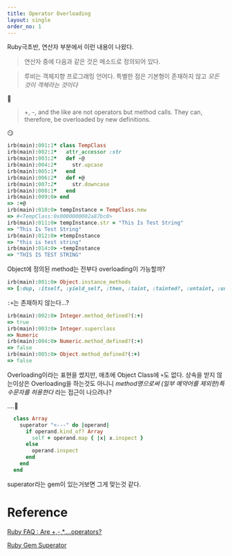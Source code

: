 ```yaml
---
title: Operator Overloading
layout: single
order_no: 1
---
```


Ruby극초반, 연산자 부분에서 이런 내용이 나왔다.

> 연산자 중에 다음과 같은 것은 메소드로 정의되어 있다.

> 루비는 객체지향 프로그래밍 언어다.
> 특별한 점은 기본형이 존재하지 않고 *모든 것이 객체라는 것이다*

🤔

> +, -, and the like are not operators but method calls. They can, therefore, be overloaded by new definitions.

😏

```ruby
irb(main):001:1* class TempClass
irb(main):002:1*   attr_accessor :str
irb(main):003:2*   def -@
irb(main):004:2*     str.upcase
irb(main):005:1*   end
irb(main):006:2*   def +@
irb(main):007:2*     str.downcase
irb(main):008:1*   end
irb(main):009:0> end
=> :+@
irb(main):010:0> tempInstance = TempClass.new
=> #<TempClass:0x0000000002a87bc0>
irb(main):011:0> tempInstance.str = "This Is Test String"
=> "This Is Test String"
irb(main):012:0> +tempInstance
=> "this is test string"
irb(main):014:0> -tempInstance
=> "THIS IS TEST STRING"
```

Object에 정의된 method는 전부다 overloading이 가능할까?

```ruby
irb(main):001:0> Object.instance_methods
=> [:dup, :itself, :yield_self, :then, :taint, :tainted?, :untaint, :untrust, :untrusted?, :trust, :frozen?, :methods, :singleton_methods, :protected_methods, :private_methods, :public_methods, :instance_variables, :instance_variable_get, :instance_variable_set, :instance_variable_defined?, :remove_instance_variable, :instance_of?, :kind_of?, :is_a?, :tap, :clone, :display, :hash, :class, :singleton_class, :public_send, :method, :public_method, :singleton_method, :define_singleton_method, :extend, :to_enum, :enum_for, :<=>, :===, :=~, :!~, :nil?, :eql?, :respond_to?, :freeze, :inspect, :object_id, :send, :to_s, :__send__, :!, :==, :!=, :equal?, :__id__, :instance_eval, :instance_exec]
```

`:+`는 존재하지 않는다...?

```ruby
irb(main):002:0> Integer.method_defined?(:+)
=> true
irb(main):003:0> Integer.superclass
=> Numeric
irb(main):004:0> Numeric.method_defined?(:+)
=> false
irb(main):005:0> Object.method_defined?(:+)
=> false
```

Overloading이라는 표현을 썼지만, 애초에 Object Class에 `+`도 없다.
상속을 받지 않는이상은 Overloading을 하는것도 아니니
*method명으로써 (일부 예약어를 제외한)특수문자를 허용한다* 라는 접근이 나으려나?


....🤔

```ruby
  class Array
    superator "<---" do |operand|
      if operand.kind_of? Array
        self + operand.map { |x| x.inspect }
      else
        operand.inspect
      end
    end
  end
```
superator라는 gem이 있는거보면 그게 맞는것 같다.


# Reference

[Ruby FAQ : Are +,-,\*,...operators?](https://www.ruby-lang.org/en/documentation/faq/7/)

[Ruby Gem Superator](https://github.com/jicksta/superators)
